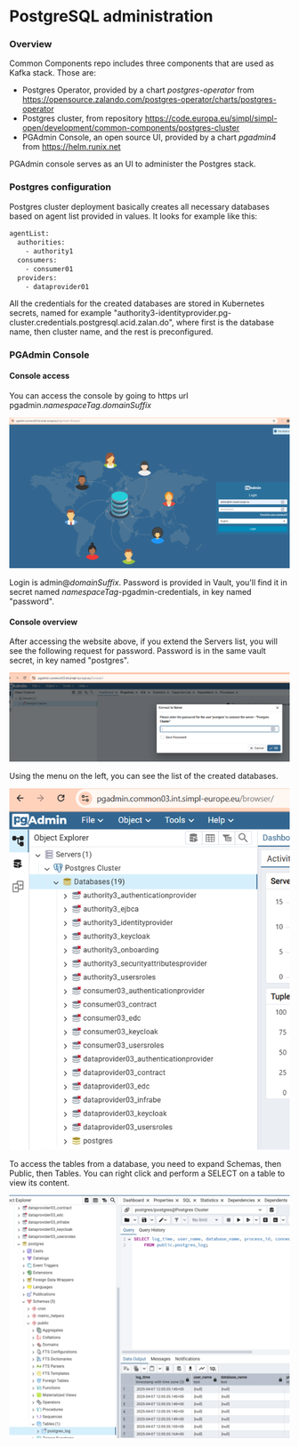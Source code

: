 # PostgreSQL administration

### Overview

Common Components repo includes three components that are used as Kafka stack. Those are:
* Postgres Operator, provided by a chart *postgres-operator* from https://opensource.zalando.com/postgres-operator/charts/postgres-operator
* Postgres cluster, from repository https://code.europa.eu/simpl/simpl-open/development/common-components/postgres-cluster
* PGAdmin Console, an open source UI, provided by a chart *pgadmin4* from https://helm.runix.net

PGAdmin console serves as an UI to administer the Postgres stack. 

### Postgres configuration

Postgres cluster deployment basically creates all necessary databases based on agent list provided in values.
It looks for example like this:

```
agentList:
  authorities:
    - authority1
  consumers:
    - consumer01
  providers:
    - dataprovider01
```

All the credentials for the created databases are stored in Kubernetes secrets, named for example "authority3-identityprovider.pg-cluster.credentials.postgresql.acid.zalan.do", where first is the database name, then cluster name, and the rest is preconfigured. 

### PGAdmin Console

#### Console access

You can access the console by going to https url pgadmin.*namespaceTag*.*domainSuffix*

![Init](images/PGAdminLogin.png)

Login is admin@*domainSuffix*. Password is provided in Vault, you'll find it in secret named *namespaceTag*-pgadmin-credentials, in key named "password". 

#### Console overview

After accessing the website above, if you extend the Servers list, you will see the following request for password.
Password is in the same vault secret, in key named "postgres".

![Init](images/PGAdminServerPass.png)

Using the menu on the left, you can see the list of the created databases.

![Init](images/PGAdminDatabases.png)

To access the tables from a database, you need to expand Schemas, then Public, then Tables. You can right click and perform a SELECT on a table to view its content.

![Init](images/PGAdminSelect.png)